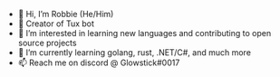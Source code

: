 - 👋 Hi, I’m Robbie (He/Him)
- 🐧 Creator of Tux bot
- 👀 I’m interested in learning new languages and contributing to open source projects
- 🌱 I’m currently learning golang, rust, .NET/C#, and much more
- 📫 Reach me on discord @ Glowstick#0017

<!---
Glowstick0017/Glowstick0017 is a ✨ special ✨ repository because its `README.md` (this file) appears on your GitHub profile.
You can click the Preview link to take a look at your changes.
--->
